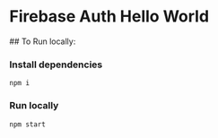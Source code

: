 # Firebase Auth Hello World

## To Run locally:

### Install dependencies
```
npm i
```

### Run locally
```
npm start
```